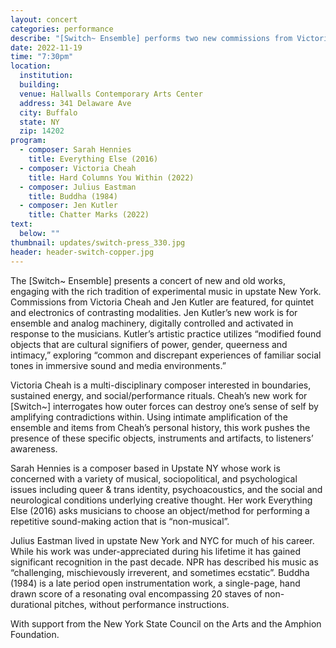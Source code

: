 ```yaml
---
layout: concert
categories: performance
describe: "[Switch~ Ensemble] performs two new commissions from Victoria Cheah and Jen Kutler, alongside works by Sarah Hennies and Julius Eastman"
date: 2022-11-19
time: "7:30pm"
location:
  institution:
  building:
  venue: Hallwalls Contemporary Arts Center
  address: 341 Delaware Ave
  city: Buffalo
  state: NY
  zip: 14202
program:
  - composer: Sarah Hennies
    title: Everything Else (2016)
  - composer: Victoria Cheah
    title: Hard Columns You Within (2022)
  - composer: Julius Eastman
    title: Buddha (1984)
  - composer: Jen Kutler
    title: Chatter Marks (2022)
text:
  below: ""
thumbnail: updates/switch-press_330.jpg
header: header-switch-copper.jpg
---
```


The [Switch~ Ensemble] presents a concert of new and old works, engaging with the rich tradition of experimental music in upstate New York. Commissions from Victoria Cheah and Jen Kutler are featured, for quintet and electronics of contrasting modalities. Jen Kutler’s new work is for ensemble and analog machinery, digitally controlled and activated in response to the musicians. Kutler’s artistic practice utilizes “modified found objects that are cultural signifiers of power, gender, queerness and intimacy,” exploring “common and discrepant experiences of familiar social tones in immersive sound and media environments.”

Victoria Cheah is a multi-disciplinary composer interested in boundaries, sustained energy, and social/performance rituals. Cheah’s new work for [Switch~] interrogates how outer forces can destroy one’s sense of self by amplifying contradictions within. Using intimate amplification of the ensemble and items from Cheah’s personal history, this work pushes the presence of these specific objects, instruments and artifacts, to listeners’ awareness.

Sarah Hennies is a composer based in Upstate NY whose work is concerned with a variety of musical, sociopolitical, and psychological issues including queer & trans identity, psychoacoustics, and the social and neurological conditions underlying creative thought. Her work Everything Else (2016) asks musicians to choose an object/method for performing a repetitive sound-making action that is “non-musical”.

Julius Eastman lived in upstate New York and NYC for much of his career. While his work was under-appreciated during his lifetime it has gained significant recognition in the past decade. NPR has described his music as “challenging, mischievously irreverent, and sometimes ecstatic”. Buddha (1984) is a late period open instrumentation work, a single-page, hand drawn score of a resonating oval encompassing 20 staves of non-durational pitches, without performance instructions.

With support from the New York State Council on the Arts and the Amphion Foundation.
